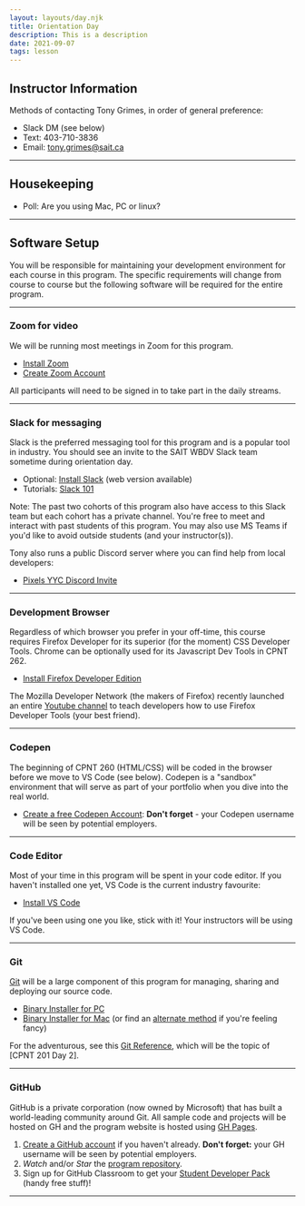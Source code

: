 ```yaml
---
layout: layouts/day.njk
title: Orientation Day
description: This is a description
date: 2021-09-07
tags: lesson
---
```


## Instructor Information
Methods of contacting Tony Grimes, in order of general preference:
- Slack DM (see below)
- Text: 403-710-3836
- Email: [tony.grimes@sait.ca](mailto:tony.grimes@sait.ca)

---

## Housekeeping
- Poll: Are you using Mac, PC or linux?

---

## Software Setup
You will be responsible for maintaining your development environment for each course in this program. The specific requirements will change from course to course but the following software will be required for the entire program.

---

### Zoom for video
We will be running most meetings in Zoom for this program. 

- [Install Zoom](https://zoom.us/download)
- [Create Zoom Account](https://zoom.us/signup)

All participants will need to be signed in to take part in the daily streams.

---

### Slack for messaging
Slack is the preferred messaging tool for this program and is a popular tool in industry. You should see an invite to the SAIT WBDV Slack team sometime during orientation day.

- Optional: [Install Slack](https://slack.com/intl/en-ca/downloads/) (web version available)
- Tutorials: [Slack 101](https://slack.com/intl/en-ca/resources/slack-101)

Note: The past two cohorts of this program also have access to this Slack team but each cohort has a private channel. You're free to meet and interact with past students of this program. You may also use MS Teams if you'd like to avoid outside students (and your instructor(s)). 

Tony also runs a public Discord server where you can find help from local developers:

- [Pixels YYC Discord Invite](https://discord.gg/Fg6DwHUmGZ)

---

### Development Browser
Regardless of which browser you prefer in your off-time, this course requires Firefox Developer for its superior (for the moment) CSS Developer Tools. Chrome can be optionally used for its Javascript Dev Tools in CPNT 262.

- [Install Firefox Developer Edition](https://nightly.mozilla.org/)

The Mozilla Developer Network (the makers of Firefox) recently launched an entire [Youtube channel](https://www.youtube.com/channel/UCh5UlGiu9d6LegIeUCW4N1w) to teach developers how to use Firefox Developer Tools (your best friend).

---

### Codepen
The beginning of CPNT 260 (HTML/CSS) will be coded in the browser before we move to VS Code (see below). Codepen is a "sandbox" environment that will serve as part of your portfolio when you dive into the real world.

- [Create a free Codepen Account](https://codepen.io/): **Don't forget** - your Codepen username will be seen by potential employers.

---

### Code Editor
Most of your time in this program will be spent in your code editor. If you haven't installed one yet, VS Code is the current industry favourite:

- [Install VS Code](https://code.visualstudio.com/download)

If you've been using one you like, stick with it! Your instructors will be using VS Code.

---

### Git
[Git](https://git-scm.com/) will be a large component of this program for managing, sharing and deploying our source code.

- [Binary Installer for PC](https://git-scm.com/download/win)
- [Binary Installer for Mac](https://sourceforge.net/projects/git-osx-installer/) (or find an [alternate method](https://git-scm.com/download/mac) if you're feeling fancy)

For the adventurous, see this [Git Reference](https://padlet.com/acidtone/git_github), which will be the topic of [CPNT 201 Day 2].

---

### GitHub
GitHub is a private corporation (now owned by Microsoft) that has built a world-leading community around Git. All sample code and projects will be hosted on GH and the program website is hosted using [GH Pages](https://pages.github.com/).

1. [Create a GitHub account](https://github.com/) if you haven't already. **Don't forget:** your GH username will be seen by potential employers.
2. _Watch_ and/or _Star_ the [program repository](https://github.com/sait-wbdv/fall-2021).
3. Sign up for GitHub Classroom to get your [Student Developer Pack](https://education.github.com/pack) (handy free stuff)!

---
